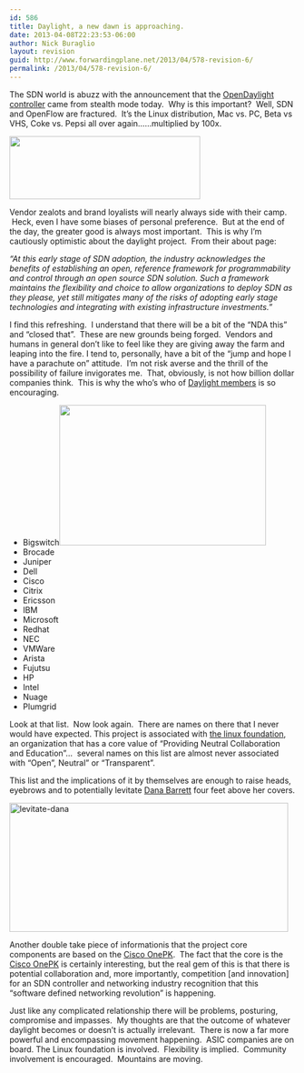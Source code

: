 ```yaml
---
id: 586
title: Daylight, a new dawn is approaching.
date: 2013-04-08T22:23:53-06:00
author: Nick Buraglio
layout: revision
guid: http://www.forwardingplane.net/2013/04/578-revision-6/
permalink: /2013/04/578-revision-6/
---
```

The SDN world is abuzz with the announcement that the <a href="http://www.opendaylight.org" target="_blank">OpenDaylight controller</a> came from stealth mode today.  Why is this important?  Well, SDN and OpenFlow are fractured.  It&#8217;s the Linux distribution, Mac vs. PC, Beta vs VHS, Coke vs. Pepsi all over again&#8230;&#8230;multiplied by 100x.

<img class="alignleft" alt="" src="http://www.opendaylight.org/sites/all/themes/opendaylight/ixm/images/logo_opendaylight.png" width="336" height="111" /> 

Vendor zealots and brand loyalists will nearly always side with their camp.  Heck, even I have some biases of personal preference.  But at the end of the day, the greater good is always most important.  This is why I&#8217;m cautiously optimistic about the daylight project.  From their about page:

_&#8220;At this early stage of SDN adoption, the industry acknowledges the benefits of establishing an open, reference framework for programmability and control through an open source SDN solution. Such a framework maintains the flexibility and choice to allow organizations to deploy SDN as they please, yet still mitigates many of the risks of adopting early stage technologies and integrating with existing infrastructure investments.&#8221;_

I find this refreshing.  I understand that there will be a bit of the &#8220;NDA this&#8221; and &#8220;closed that&#8221;.  These are new grounds being forged.  Vendors and humans in general don&#8217;t like to feel like they are giving away the farm and leaping into the fire. I tend to, personally, have a bit of the &#8220;jump and hope I have a parachute on&#8221; attitude.  I&#8217;m not risk averse and the thrill of the possibility of failure invigorates me.  That, obviously, is not how billion dollar companies think.  This is why the who&#8217;s who of <a href="http://www.opendaylight.org/project/members" target="_blank">Daylight members</a> is so encouraging.

  * <span style="line-height: 13px;">Bigswitch<img class="alignright" alt="" src="http://upload.wikimedia.org/wikipedia/commons/thumb/6/67/Collaboration_logo_V2.svg/607px-Collaboration_logo_V2.svg.png" width="364" height="247" /></span>
  * Brocade
  * Juniper
  * Dell
  * Cisco
  * Citrix
  * Ericsson
  * IBM
  * Microsoft
  * Redhat
  * NEC
  * VMWare
  * Arista
  * Fujutsu
  * HP
  * Intel
  * Nuage
  * Plumgrid

Look at that list.  Now look again.  There are names on there that I never would have expected. This project is associated with <a href="http://www.linuxfoundation.org" target="_blank">the linux foundation</a>, an organization that has a core value of &#8220;Providing Neutral Collaboration and Education&#8221;&#8230;  several names on this list are almost never associated with &#8220;Open&#8221;, Neutral&#8221; or &#8220;Transparent&#8221;.

This list and the implications of it by themselves are enough to raise heads, eyebrows and to potentially levitate <a href="http://ghostbusters.wikia.com/wiki/Dana_Barrett" target="_blank">Dana Barrett</a> four feet above her covers.

<img class="wp-image-582 alignright" alt="levitate-dana" src="http://www.forwardingplane.net/wp-content/uploads/2013/04/levitate-dana.jpg" width="491" height="227" srcset="http://www.forwardingplane.net/wp-content/uploads/2013/04/levitate-dana.jpg 1365w, http://www.forwardingplane.net/wp-content/uploads/2013/04/levitate-dana-300x138.jpg 300w, http://www.forwardingplane.net/wp-content/uploads/2013/04/levitate-dana-1024x474.jpg 1024w, http://www.forwardingplane.net/wp-content/uploads/2013/04/levitate-dana-550x254.jpg 550w" sizes="(max-width: 491px) 100vw, 491px" /> 

Another double take piece of informationis that the project core components are based on the <a href="http://www.opendaylight.org/announcements/2013/04/industry-leaders-collaborate-opendaylight-project-donate-key-technologies" target="_blank">Cisco OnePK</a>.  The fact that the core is the <a href="http://www.cisco.com/en/US/prod/iosswrel/onepk.html" target="_blank">Cisco OnePK</a> is certainly interesting, but the real gem of this is that there is potential collaboration and, more importantly, competition [and innovation] for an SDN controller and networking industry recognition that this &#8220;software defined networking revolution&#8221; is happening.

Just like any complicated relationship there will be problems, posturing, compromise and impasses.  My thoughts are that the outcome of whatever daylight becomes or doesn&#8217;t is actually irrelevant.  There is now a far more powerful and encompassing movement happening.  ASIC companies are on board. The Linux foundation is involved.  Flexibility is implied.  Community involvement is encouraged.  Mountains are moving.

&nbsp;

&nbsp;

&nbsp;